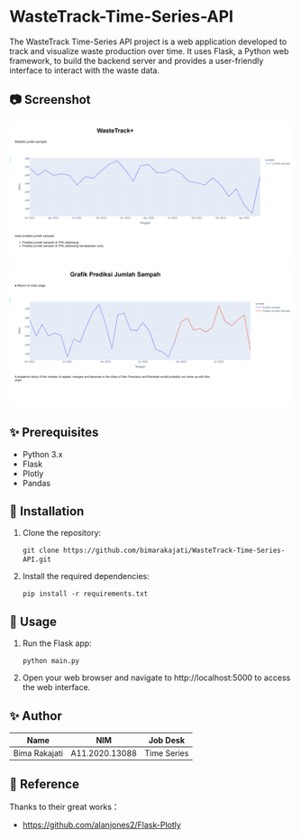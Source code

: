 # WasteTrack-Time-Series-API

The WasteTrack Time-Series API project is a web application developed to track and visualize waste production over time. It uses Flask, a Python web framework, to build the backend server and provides a user-friendly interface to interact with the waste data.

## 📷 Screenshot
![Web Interface](static/ss/1.png)
![Web Interface](static/ss/2.png)

## ✨ Prerequisites

- Python 3.x
- Flask
- Plotly
- Pandas

## 🤖 Installation

1. Clone the repository:
   ```shell
   git clone https://github.com/bimarakajati/WasteTrack-Time-Series-API.git
   ```

2. Install the required dependencies:
    ```shell
    pip install -r requirements.txt
    ```

## 💁‍ Usage

1. Run the Flask app:
   ```shell
   python main.py
   ```
2. Open your web browser and navigate to http://localhost:5000 to access the web interface.

## ✨ Author

|             Name            |      NIM       |       Job Desk       |
| --------------------------- | -------------- |----------------------|
| Bima Rakajati               | A11.2020.13088 | Time Series          |

## 📙 Reference

Thanks to their great works：
- https://github.com/alanjones2/Flask-Plotly